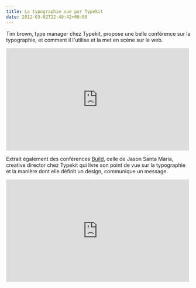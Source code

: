 ```yaml
---
title: La typographie vue par Typekit
date: 2012-03-02T22:49:42+00:00
---
```


Tim brown, type manager chez Typekit, propose une belle conférence sur la typographie, et comment il l'utilise et la met en scène sur le web.

<iframe src="https://player.vimeo.com/video/17079380?title=0&amp;byline=0&amp;portrait=0&amp;color=ffffff" width="500" height="280" frameborder="0" webkitallowfullscreen="" mozallowfullscreen="" allowfullscreen=""></iframe>

Extrait également des conférences [Build](http://2012.buildconf.com/), celle de Jason Santa Maria, creative director chez Typekit qui livre son point de vue sur la typographie et la manière dont elle définit un design, communique un message.

<iframe src="https://player.vimeo.com/video/34178417?title=0&amp;byline=0&amp;portrait=0" width="500" height="280" frameborder="0" webkitallowfullscreen="" mozallowfullscreen="" allowfullscreen=""></iframe>